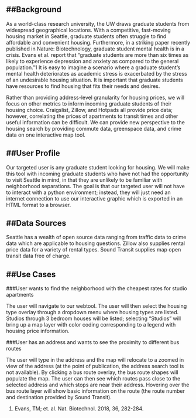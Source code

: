 ##Background
---
As a world-class research university, the UW draws graduate students from widespread geographical locations. With a competitive, fast-moving housing market in Seattle, graduate students often struggle to find affordable and convenient housing. Furthermore, in a striking paper recently published in Nature: Biotechnology, graduate student mental health is in a crisis. Evans et al. report that “graduate students are more than six times as likely to experience depression and anxiety as compared to the general population.”1 It is easy to imagine a scenario where a graduate student’s mental health deteriorates as academic stress is exacerbated by the stress of an undesirable housing situation. It is important that graduate students have resources to find housing that fits their needs and desires.

Rather than providing address-level granularity for housing prices, we will focus on other metrics to inform incoming graduate students of their housing choice. Craigslist, Zillow, and Hotpads all provide price data; however, correlating the prices of apartments to transit times and other useful information can be difficult. We can provide new perspective to the housing search by providing commute data, greenspace data, and crime data on one interactive map tool.

##User Profile
---
Our targeted user is any graduate student looking for housing. We will make this tool with incoming graduate students who have not had the opportunity to visit Seattle in mind, in that they are unlikely to be familiar with neighborhood separations. The goal is that our targeted user will not have to interact with a python environment; instead, they will just need an internet connection to use our interactive graphic which is exported in an HTML format to a browser.

##Data Sources
---
Seattle has a wealth of open source data ranging from traffic data to crime data which are applicable to housing questions. Zillow also supplies rental price data for a variety of rental types. Sound Transit supplies map open transit data free of charge.

##Use Cases
---
###User wants to find the neighborhood with the cheapest rates for studio apartments

The user will navigate to our webtool. The user will then select the housing type overlay through a dropdown menu where housing types are listed. Studios through 3 bedroom houses will be listed; selecting “Studios” will bring up a map layer with color coding corresponding to a legend with housing price information.

###User has an address and wants to see the proximity to different bus routes

The user will type in the address and the map will relocate to a zoomed in view of the address (at the point of publication, the address search tool is not available). By clicking a bus route overlay, the bus route shapes will populate the map. The user can then see which routes pass close to the selected address and which stops are near their address. Hovering over the bus route layer will show basic information on the route (the route number and destination provided by Sound Transit).

1. Evans, TM; et. al. Nat. Biotechnol. 2018, 36, 282-284.
